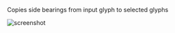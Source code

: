 Copies side bearings from input glyph to selected glyphs

![screenshot](https://github.com/jtanadi/RoboFontScripts/blob/copy_sidebearings_/copy_sidebearings/Screen%20Shot%202017-08-28%20at%2012.23.10%20PM.png)
